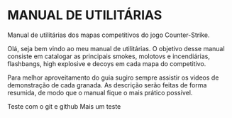 # MANUAL DE UTILITÁRIAS

Manual de utilitárias dos mapas competitivos do jogo Counter-Strike.


Olá, seja bem vindo ao meu manual de utilitárias. O objetivo desse manual consiste em catalogar as principais smokes, molotovs e incendiárias, flashbangs, high explosive e decoys em cada mapa do competitivo.

Para melhor aproveitamento do guia sugiro sempre assistir os videos de demonstração de cada granada. As descrição serão feitas de forma resumida, de modo que o manual fique o mais prático possível.

Teste com o git e github
Mais um teste